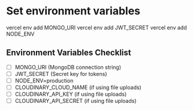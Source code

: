 # Set environment variables
vercel env add MONGO_URI
vercel env add JWT_SECRET
vercel env add NODE_ENV

## Environment Variables Checklist

- [ ] MONGO_URI (MongoDB connection string)
- [ ] JWT_SECRET (Secret key for tokens)
- [ ] NODE_ENV=production
- [ ] CLOUDINARY_CLOUD_NAME (if using file uploads)
- [ ] CLOUDINARY_API_KEY (if using file uploads)
- [ ] CLOUDINARY_API_SECRET (if using file uploads) 